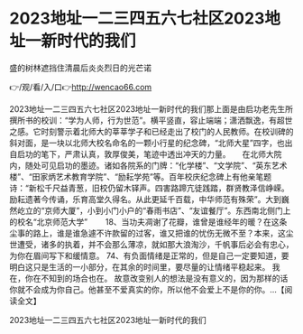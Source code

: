 # 2023地址一二三四五六七社区2023地址一新时代的我们
盛的树林遮挡住清晨后炎炎烈日的光芒诺

👉/观/看/入/口👉http://wencao66.com

2023地址一二三四五六七社区2023地址一新时代的我们那上面是由启功老先生所撰所书的校训：“学为人师，行为世范”。横平竖直，容止端端；潇洒飘逸，有超世之感。它时刻警示着北师大的莘莘学子和已经走出了校门的人民教师。在校训碑的斜对面，是一块以北师大校名命名的一颗小行星的纪念碑，“北师大星”四字，也出自启功的笔下，严肃认真，敦厚俊美，笔迹中透出冲天的力量。　　在北师大院内，随处可见启功的墨迹。诸如各院系的门牌：“化学楼”、“文学院”、“英东艺术楼”、“田家炳艺术教育学院”、“励耘学苑”等。百年校庆纪念碑上有他亲笔题诗：“新松千尺益青葱，旧校仍留木铎声。四害路蹄亢徒践踏，群贤教泽信峥嵘。励耘遗著今传诵，乐育高堂久得名。从此更延千百载，中华师范有殊荣”。大到巍然屹立的“京师大厦”，小到小门小户的“春雨书店”、“友谊餐厅”。东西南北侧门上的校名“北京师范大学”
　　18、当功夫凋谢了花瓣，谁曾是谁经年的暖？在这条尘事的路上，谁是谁急遽不许款留的过客，谁又把谁的忧伤无微不至？本来，这尘世遭受，诸多的执着，并不会那么薄凉，就如那大浪淘沙，千帆事后必会有忠心，为你在眉间写下和缓情意。
	74、有负面情绪是正常的，但是自己一定要知道，要明白这只是生活的一小部分，在其余的时间里，要尽量的让情绪平稳起来。
我在，你在不知到的场合也在。
故意改变别人的想法是没有意义的，因为那样的话你就不会成为你自己。他甚至不爱真实的你，所以他不会爱上不是你的你。...【阅读全文】

2023地址一二三四五六七社区2023地址一新时代的我们
